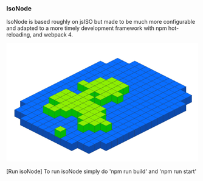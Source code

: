 ### IsoNode ###
IsoNode is based roughly on jsISO but made to be much more configurable and adapted to a more timely development framework with npm hot-reloading, and webpack 4. 

![isoNode](https://github.com/gnzg/isoNode/blob/master/example.png?raw=true)

[Run isoNode]
To run isoNode simply do 'npm run build' and 'npm run start' 